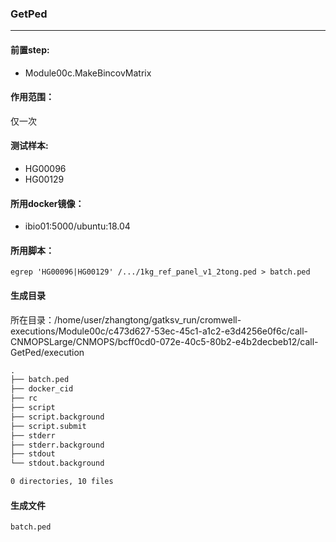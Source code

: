### GetPed
***
#### 前置step:
+ Module00c.MakeBincovMatrix
#### 作用范围：
仅一次
#### 测试样本:
+ HG00096
+ HG00129
#### 所用docker镜像：
+ ibio01:5000/ubuntu:18.04
#### 所用脚本：
```xhsell
egrep 'HG00096|HG00129' /.../1kg_ref_panel_v1_2tong.ped > batch.ped
```

#### 生成目录
所在目录：/home/user/zhangtong/gatksv_run/cromwell-executions/Module00c/c473d627-53ec-45c1-a1c2-e3d4256e0f6c/call-CNMOPSLarge/CNMOPS/bcff0cd0-072e-40c5-80b2-e4b2decbeb12/call-GetPed/execution
```xml
.
├── batch.ped
├── docker_cid
├── rc
├── script
├── script.background
├── script.submit
├── stderr
├── stderr.background
├── stdout
└── stdout.background

0 directories, 10 files
```
#### 生成文件
```
batch.ped
```